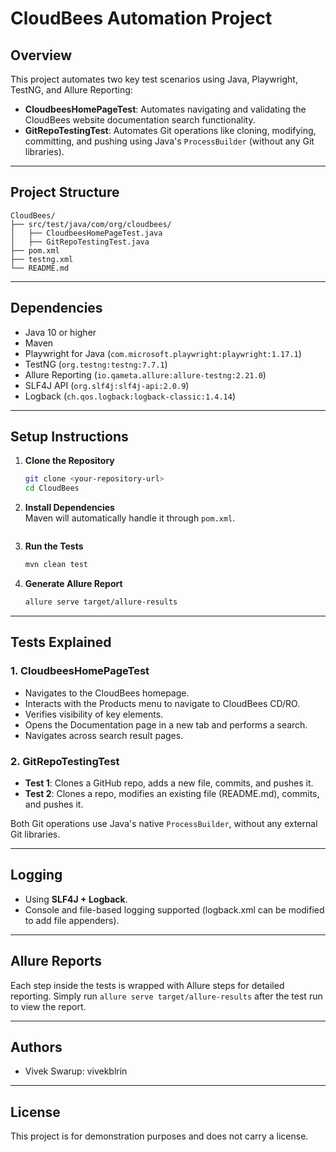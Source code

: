 
# CloudBees Automation Project

## Overview
This project automates two key test scenarios using Java, Playwright, TestNG, and Allure Reporting:

- **CloudbeesHomePageTest**: Automates navigating and validating the CloudBees website documentation search functionality.
- **GitRepoTestingTest**: Automates Git operations like cloning, modifying, committing, and pushing using Java's `ProcessBuilder` (without any Git libraries).

---

## Project Structure
```
CloudBees/
├── src/test/java/com/org/cloudbees/
│   ├── CloudbeesHomePageTest.java
│   ├── GitRepoTestingTest.java
├── pom.xml
├── testng.xml
└── README.md
```

---

## Dependencies
- Java 10 or higher
- Maven
- Playwright for Java (`com.microsoft.playwright:playwright:1.17.1`)
- TestNG (`org.testng:testng:7.7.1`)
- Allure Reporting (`io.qameta.allure:allure-testng:2.21.0`)
- SLF4J API (`org.slf4j:slf4j-api:2.0.9`)
- Logback (`ch.qos.logback:logback-classic:1.4.14`)

---

## Setup Instructions

1. **Clone the Repository**  
   ```bash
   git clone <your-repository-url>
   cd CloudBees
   ```

2. **Install Dependencies**  
   Maven will automatically handle it through `pom.xml`.
   ```

3. **Run the Tests**  
   ```bash
   mvn clean test
   ```

4. **Generate Allure Report**  
   ```bash
   allure serve target/allure-results
   ```

---

## Tests Explained

### 1. CloudbeesHomePageTest
- Navigates to the CloudBees homepage.
- Interacts with the Products menu to navigate to CloudBees CD/RO.
- Verifies visibility of key elements.
- Opens the Documentation page in a new tab and performs a search.
- Navigates across search result pages.

### 2. GitRepoTestingTest
- **Test 1**: Clones a GitHub repo, adds a new file, commits, and pushes it.
- **Test 2**: Clones a repo, modifies an existing file (README.md), commits, and pushes it.

Both Git operations use Java's native `ProcessBuilder`, without any external Git libraries.

---

## Logging
- Using **SLF4J + Logback**.
- Console and file-based logging supported (logback.xml can be modified to add file appenders).

---

## Allure Reports
Each step inside the tests is wrapped with Allure steps for detailed reporting.
Simply run `allure serve target/allure-results` after the test run to view the report.

---

## Authors
- Vivek Swarup: vivekblrin

---

## License
This project is for demonstration purposes and does not carry a license.
